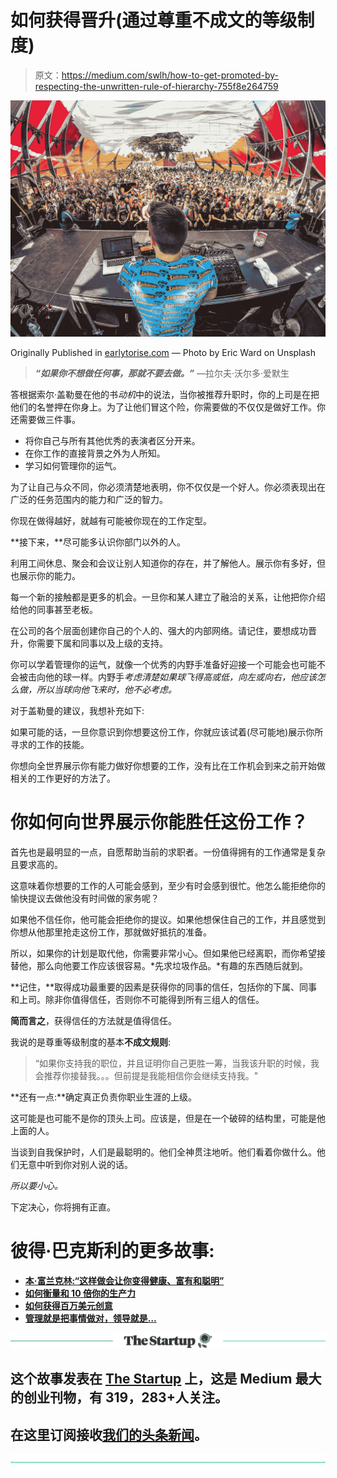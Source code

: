 # 如何获得晋升(通过尊重不成文的等级制度)

> 原文：<https://medium.com/swlh/how-to-get-promoted-by-respecting-the-unwritten-rule-of-hierarchy-755f8e264759>

![](img/0d16b350f540896332c5d33d20aaf035.png)

Originally Published in [earlytorise.com](https://www.earlytorise.com/how-to-get-promoted/) — Photo by Eric Ward on Unsplash

> ***“如果你不想做任何事，那就不要去做。”*** —拉尔夫·沃尔多·爱默生

答根据索尔·盖勒曼在他的书*动机*中的说法，当你被推荐升职时，你的上司是在把他们的名誉押在你身上。为了让他们冒这个险，你需要做的不仅仅是做好工作。你还需要做三件事。

*   将你自己与所有其他优秀的表演者区分开来。
*   在你工作的直接背景之外为人所知。
*   学习如何管理你的运气。

为了让自己与众不同，你必须清楚地表明，你不仅仅是一个好人。你必须表现出在广泛的任务范围内的能力和广泛的智力。

你现在做得越好，就越有可能被你现在的工作定型。

**接下来，**尽可能多认识你部门以外的人。

利用工间休息、聚会和会议让别人知道你的存在，并了解他人。展示你有多好，但也展示你的能力。

每一个新的接触都是更多的机会。一旦你和某人建立了融洽的关系，让他把你介绍给他的同事甚至老板。

在公司的各个层面创建你自己的个人的、强大的内部网络。请记住，要想成功晋升，你需要下属和同事以及上级的支持。

你可以学着管理你的运气，就像一个优秀的内野手准备好迎接一个可能会也可能不会被击向他的球一样。内野手*考虑清楚如果球飞得高或低，向左或向右，他应该怎么做，所以当球向他飞来时，他不必考虑。*

对于盖勒曼的建议，我想补充如下:

如果可能的话，一旦你意识到你想要这份工作，你就应该试着(尽可能地)展示你所寻求的工作的技能。

你想向全世界展示你有能力做好你想要的工作，没有比在工作机会到来之前开始做相关的工作更好的方法了。

# 你如何向世界展示你能胜任这份工作？

首先也是最明显的一点，自愿帮助当前的求职者。一份值得拥有的工作通常是复杂且要求高的。

这意味着你想要的工作的人可能会感到，至少有时会感到很忙。他怎么能拒绝你的愉快提议去做他没有时间做的家务呢？

如果他不信任你，他可能会拒绝你的提议。如果他想保住自己的工作，并且感觉到你想从他那里抢走这份工作，那就做好抵抗的准备。

所以，如果你的计划是取代他，你需要非常小心。但如果他已经离职，而你希望接替他，那么向他要工作应该很容易。*先求垃圾作品。*有趣的东西随后就到。

**记住，**取得成功最重要的因素是获得你的同事的信任，包括你的下属、同事和上司。除非你值得信任，否则你不可能得到所有三组人的信任。

**简而言之**，获得信任的方法就是值得信任。

我说的是尊重等级制度的基本**不成文规则**:

> “如果你支持我的职位，并且证明你自己更胜一筹，当我该升职的时候，我会推荐你接替我。。。但前提是我能相信你会继续支持我。"

**还有一点:**确定真正负责你职业生涯的上级。

这可能是也可能不是你的顶头上司。应该是，但是在一个破碎的结构里，可能是他上面的人。

当谈到自我保护时，人们是最聪明的。他们全神贯注地听。他们看着你做什么。他们无意中听到你对别人说的话。

*所以要小心。*

下定决心，你将拥有正直。

# 彼得·巴克斯利的更多故事:

*   [**本·富兰克林:“这样做会让你变得健康、富有和聪明”**](/@peterbaxley/doing-this-will-make-you-healthy-wealthy-and-wise-ben-franklin-51b556274f8a)
*   [**如何衡量和 10 倍你的生产力**](/@peterbaxley/how-to-measure-and-10x-your-productivity-ceda485586a5)
*   [**如何获得百万美元创意**](/@peterbaxley/want-million-dollar-ideas-b6caa4789495)
*   [**管理就是把事情做对，领导就是…**](/@peterbaxley/management-is-doing-things-right-but-leadership-is-c6f3ec7be2f1)

[![](img/308a8d84fb9b2fab43d66c117fcc4bb4.png)](https://medium.com/swlh)

## 这个故事发表在 [The Startup](https://medium.com/swlh) 上，这是 Medium 最大的创业刊物，有 319，283+人关注。

## 在这里订阅接收[我们的头条新闻](http://growthsupply.com/the-startup-newsletter/)。

[![](img/b0164736ea17a63403e660de5dedf91a.png)](https://medium.com/swlh)